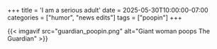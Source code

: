 +++
title = 'I am a serious adult'
date = 2025-05-30T10:00:00-07:00
categories = ["humor", "news edits"]
tags = ["poopin"]
+++

{{< imgavif src="guardian_poopin.png" alt="Giant woman poops The Guardian" >}}
